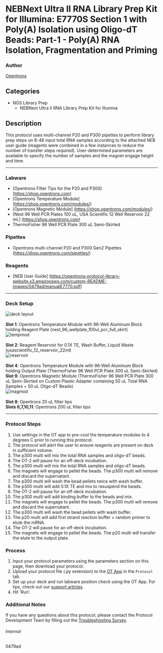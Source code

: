 # NEBNext Ultra II RNA Library Prep Kit for Illumina: E7770S Section 1 with Poly(A) Isolation using Oligo-dT Beads: Part-1 - Poly(A) RNA Isolation, Fragmentation and Priming

### Author
[Opentrons](https://opentrons.com/)




## Categories
* NGS Library Prep
	* NEBNext Ultra II RNA Library Prep Kit for Illumina

## Description
This protocol uses multi-channel P20 and P300 pipettes to perform library prep steps on 8-48 input total RNA samples according to the attached NEB user guide (reagents were combined in a few instances to reduce the number of transfer steps required). User-determined parameters are available to specify the number of samples and the magnet engage height and time.


---


### Labware
* [Opentrons Filter Tips for the P20 and P300] (https://shop.opentrons.com)
* [Opentrons Temperature Module] (https://shop.opentrons.com/modules/)
* [Opentrons Magnetic Module] (https://shop.opentrons.com/modules/)
* [Nest 96 Well PCR Plates 100 uL, USA Scientific 12 Well Reservoir 22 mL] (https://shop.opentrons.com)
* ThermoFisher 96 Well PCR Plate 300 uL Semi-Skirted


### Pipettes
* Opentrons multi-channel P20 and P300 Gen2 Pipettes (https://shop.opentrons.com/pipettes/)

### Reagents
* [NEB User Guide] (https://opentrons-protocol-library-website.s3.amazonaws.com/custom-README-images/0479ad/manualE7770.pdf)

---

### Deck Setup
![deck layout](https://opentrons-protocol-library-website.s3.amazonaws.com/custom-README-images/0479ad/Screen+Shot+2022-10-06+at+1.41.27+PM.png)
</br>
</br>
**Slot 1**: Opentrons Temperature Module with 96-Well Aluminum Block holding Reagent Plate (nest_96_wellplate_100ul_pcr_full_skirt) </br>
![tempmod](https://opentrons-protocol-library-website.s3.amazonaws.com/custom-README-images/0479ad/Screen+Shot+2022-10-06+at+1.43.49+PM.png)
</br>
</br>
**Slot 2**: Reagent Reservoir for 0.1X TE, Wash Buffer, Liquid Waste (usascientific_12_reservoir_22ml) </br>
![reservoir](https://opentrons-protocol-library-website.s3.amazonaws.com/custom-README-images/0479ad/Screen+Shot+2022-10-06+at+1.42.58+PM.png)
</br>
</br>
**Slot 4**: Opentrons Temperature Module with 96-Well Aluminum Block holding Output Plate (ThermoFisher 96 Well PCR Plate 300 uL Semi-Skirted) </br>
**Slot 9**: Opentrons Magnetic Module (ThermoFisher 96 Well PCR Plate 300 uL Semi-Skirted on Custom Plastic Adapter containing 50 uL Total RNA Samples + 50 uL Oligo-dT Beads) </br>
![magmod](https://opentrons-protocol-library-website.s3.amazonaws.com/custom-README-images/0479ad/Screen+Shot+2022-10-06+at+1.42.39+PM.png)
</br>
</br>
**Slot 8**: Opentrons 20 uL filter tips </br>
**Slots 6,7,10,11**: Opentrons 200 uL filter tips </br>


---

### Protocol Steps
1. Use settings in the OT app to pre-cool the temperature modules to 4 degrees C prior to running this protocol.
2. The protocol will alert the user to ensure reagents are present on deck in sufficient volume.
3. The p300 multi will mix the total RNA samples and oligo-dT beads.
4. The OT-2 will pause for an off-deck incubation.
5. The p300 multi will mix the total RNA samples and oligo-dT beads.
6. The magnets will engage to pellet the beads. The p300 multi will remove and discard the supernatant.
7. The p300 multi will wash the bead pellets twice with wash buffer.
8. The p300 multi will add 0.1X TE and mix to resuspend the beads.
9. The OT-2 will pause for an off-deck incubation.
10. The p300 multi will add binding buffer to the beads and mix.
11. The magnets will engage to pellet the beads. The p300 multi will remove and discard the supernatant.
12. The p300 multi will wash the bead pellets with wash buffer.
13. The p20 multi will add first strand reaction buffer + random primer to elute the mRNA.
14. The OT-2 will pause for an off-deck incubation.
15. The magnets will engage to pellet the beads. The p20 multi will transfer the elute to the output plate.

### Process
1. Input your protocol parameters using the parameters section on this page, then download your protocol.
2. Upload your protocol file (.py extension) to the [OT App](https://opentrons.com/ot-app) in the `Protocol` tab.
3. Set up your deck and run labware position check using the OT App. For tips, check out our [support articles](https://support.opentrons.com/en/collections/1559720-guide-for-getting-started-with-the-ot-2).
4. Hit 'Run'.

### Additional Notes
If you have any questions about this protocol, please contact the Protocol Development Team by filling out the [Troubleshooting Survey](https://protocol-troubleshooting.paperform.co/).

###### Internal
0479ad
